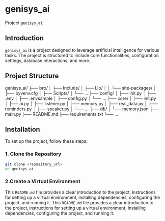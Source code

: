 # genisys_ai

Project `genisys_ai`

## Introduction

`genisys_ai` is a project designed to leverage artificial intelligence for various tasks. The project is structured to include core functionalities, configuration settings, database interactions, and more.

## Project Structure
genisys_ai/ ├── bro/ │ ├── Include/ │ ├── Lib/ │ │ └── site-packages/ │ ├── pyvenv.cfg │ ├── Scripts/ │ └── ... ├── config/ │ ├── init.py │ ├── .env │ ├── .envsample │ ├── config.py │ └── ... ├── core/ │ ├── init.py │ ├── ai.py │ ├── listener.py │ ├── memory.py │ ├── real_data.py │ ├── reminders.py │ ├── speaker.py │ └── ... ├── db/ │ └── memory.json ├── main.py ├── README.md ├── requirements.txt └── ...


## Installation

To set up the project, follow these steps:

### 1. Clone the Repository

```sh
git clone <repository_url>
cd genisys_ai
```
### 2.Create a Virtual Environment


This `README.md` file provides a clear introduction to the project, instructions for setting up a virtual environment, installing dependencies, configuring the project, and running it.
This `README.md` file provides a clear introduction to the project, instructions for setting up a virtual environment, installing dependencies, configuring the project, and running it.